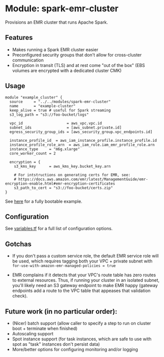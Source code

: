 # Module: spark-emr-cluster
Provisions an EMR cluster that runs Apache Spark.

## Features
 - Makes running a Spark EMR cluster easier 
 - Preconfigured security groups that don't allow for cross-cluster communication
 - Encryption in transit (TLS) and at rest come "out of the box" (EBS volumes are encrypted with a dedicated cluster CMK)

## Usage
```hcl
module "example_cluster" {
  source     = "../../modules/spark-emr-cluster"
  name       = "example-cluster"
  keep_alive = true # useful for Spark streaming
  s3_log_path = "s3://foo-bucket/logs"

  vpc_id                    = aws_vpc.vpc.id
  subnet_ids                = [aws_subnet.private.id]
  egress_security_group_ids = [aws_security_group.vpc_endpoints.id]

  instance_profile_id  = aws_iam_instance_profile.instance_profile.id
  instance_profile_role_arn  = aws_iam_role.iam_emr_profile_role.arn
  instance_type     = "m6g.xlarge"
  core_worker_count = 2

  encryption = {
    s3_kms_key      = aws_kms_key.bucket_key.arn

    # For intstructions on generating certs for EMR, see:
    # https://docs.aws.amazon.com/emr/latest/ManagementGuide/emr-encryption-enable.html#emr-encryption-certificates
    s3_path_to_cert = "s3://foo-bucket/certs.zip"
}
```
See [here](../../examples/spark-emr-cluster/) for a fully bootable example.

## Configuration
See [variables.tf](./variables.tf) for a full list of configuration options.

## Gotchas
 - If you don't pass a custom service role, the default EMR service role will be used, which requires tagging both your VPC + private subnet with `for-use-with-amazon-emr-managed-policies = true`

 - EMR complains if it detects that your VPC's route table has zero routes to external resources. Thus, if running your cluster in an isolated subnet, you'll likely need an S3 gateway endpoint to make EMR happy (gateway endpoints add a route to the VPC table that appeases that validation check). 

 ## Future work (in no particular order):
 - (Nicer) batch support (allow caller to specify a step to run on cluster boot + terminate when finished)
 - Autoscaling support
 - Spot instance support (for task instances, which are safe to use with spot as "task" instances don't persist data)
 - More/better options for configuring monitoring and/or logging